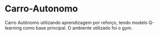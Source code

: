 # Carro-Autonomo
 Carro Autônomo utilizando aprendizagem por reforço, tendo modelo Q-learning como base principal.
 O ambiente utilizado foi o gym.
